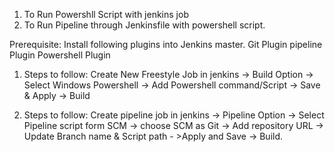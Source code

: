 1. To Run Powershll Script with jenkins job
2. To Run Pipeline through Jenkinsfile with powershell script.

Prerequisite:
Install following plugins into Jenkins master.
Git Plugin 
pipeline Plugin
Powershell Plugin

1. Steps to follow:
 Create New Freestyle Job in jenkins -> Build Option -> Select Windows Powershell -> Add Powershell command/Script -> Save & Apply -> Build
 
2. Steps to follow:
Create pipeline job in jenkins -> Pipeline Option -> Select Pipeline script form SCM -> choose SCM as Git -> Add repository URL -> 
Update Branch name & Script path - >Apply and Save -> Build. 

